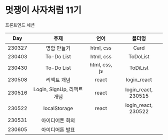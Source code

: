 # 멋쟁이 사자처럼 11기
프론트엔드 세션    

|Day|주제|언어|폴더명|
|:---:|:---:|:---:|:---:|
|230327|명함 만들기|html, css|Card|
|230403|To-Do List|html, css|ToDoList|
|230430|To-Do List|html, css, js|ToDiList|
|230508|리액트 개념|react|login_react|
|230516|Login, SignUp, 리액트 개념|react|login_react, 230515|
|230522|localStorage|react|login_react, 230522|
|230531|아이디어톤 회의|
|230605|아이디어톤 발표|
